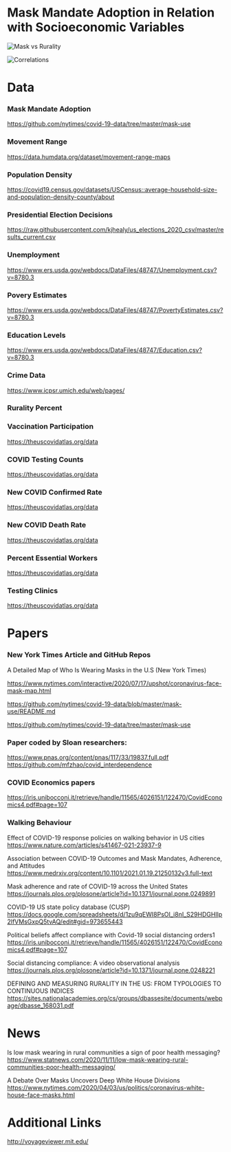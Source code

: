 # Mask Mandate Adoption in Relation with Socioeconomic Variables

![Mask vs Rurality](https://user-images.githubusercontent.com/84688157/122502819-5cf50300-cfc5-11eb-9000-a8a3794e5919.PNG)

![Correlations](https://user-images.githubusercontent.com/84688157/122504262-edccde00-cfc7-11eb-89b7-8343eb90f7f7.PNG)



# Data

### Mask Mandate Adoption 
https://github.com/nytimes/covid-19-data/tree/master/mask-use

### Movement Range 
https://data.humdata.org/dataset/movement-range-maps

### Population Density
https://covid19.census.gov/datasets/USCensus::average-household-size-and-population-density-county/about

### Presidential Election Decisions
https://raw.githubusercontent.com/kjhealy/us_elections_2020_csv/master/results_current.csv


### Unemployment
https://www.ers.usda.gov/webdocs/DataFiles/48747/Unemployment.csv?v=8780.3


### Povery Estimates
https://www.ers.usda.gov/webdocs/DataFiles/48747/PovertyEstimates.csv?v=8780.3

### Education Levels
https://www.ers.usda.gov/webdocs/DataFiles/48747/Education.csv?v=8780.3

### Crime Data
https://www.icpsr.umich.edu/web/pages/


### Rurality Percent




### Vaccination Participation 
https://theuscovidatlas.org/data


### COVID Testing Counts
https://theuscovidatlas.org/data


### New COVID Confirmed Rate
https://theuscovidatlas.org/data



### New COVID Death Rate
https://theuscovidatlas.org/data


### Percent Essential Workers
https://theuscovidatlas.org/data


### Testing Clinics 
https://theuscovidatlas.org/data












# Papers
### New York Times Article and GitHub Repos
A Detailed Map of Who Is Wearing Masks in the U.S (New York Times)

https://www.nytimes.com/interactive/2020/07/17/upshot/coronavirus-face-mask-map.html

https://github.com/nytimes/covid-19-data/blob/master/mask-use/README.md

https://github.com/nytimes/covid-19-data/tree/master/mask-use

### Paper coded by Sloan researchers:
https://www.pnas.org/content/pnas/117/33/19837.full.pdf
https://github.com/mfzhao/covid_interdependence

### COVID Economics papers 
https://iris.unibocconi.it/retrieve/handle/11565/4026151/122470/CovidEconomics4.pdf#page=107

### Walking Behaviour
Effect of COVID-19 response policies on walking behavior in US cities
https://www.nature.com/articles/s41467-021-23937-9

Association between COVID-19 Outcomes and Mask Mandates, Adherence, and Attitudes
https://www.medrxiv.org/content/10.1101/2021.01.19.21250132v3.full-text

Mask adherence and rate of COVID-19 across the United States
https://journals.plos.org/plosone/article?id=10.1371/journal.pone.0249891

COVID-19 US state policy database (CUSP)
https://docs.google.com/spreadsheets/d/1zu9qEWI8PsOI_i8nI_S29HDGHlIp2lfVMsGxpQ5tvAQ/edit#gid=973655443

Political beliefs affect compliance with Covid-19 social distancing orders1
https://iris.unibocconi.it/retrieve/handle/11565/4026151/122470/CovidEconomics4.pdf#page=107

Social distancing compliance: A video observational analysis
https://journals.plos.org/plosone/article?id=10.1371/journal.pone.0248221

DEFINING AND MEASURING RURALITY IN THE US: FROM TYPOLOGIES TO CONTINUOUS INDICES
https://sites.nationalacademies.org/cs/groups/dbassesite/documents/webpage/dbasse_168031.pdf


# News

Is low mask wearing in rural communities a sign of poor health messaging?
https://www.statnews.com/2020/11/11/low-mask-wearing-rural-communities-poor-health-messaging/

A Debate Over Masks Uncovers Deep White House Divisions
https://www.nytimes.com/2020/04/03/us/politics/coronavirus-white-house-face-masks.html


# Additional Links
http://voyageviewer.mit.edu/


